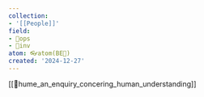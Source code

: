 ```yaml
---
collection:
- '[[People]]'
field:
- 🐙ops
- 🐢inv
atom: 👓atom(BE🔄)
created: '2024-12-27'
---
```


[[📜hume_an_enquiry_concering_human_understanding]]